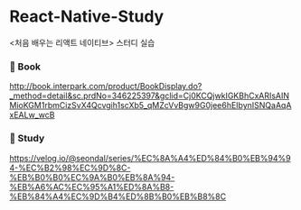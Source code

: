 # React-Native-Study
 <처음 배우는 리액트 네이티브> 스터디 실습
 
 ### 📖 Book
 http://book.interpark.com/product/BookDisplay.do?_method=detail&sc.prdNo=346225397&gclid=Cj0KCQjwkIGKBhCxARIsAINMioKGM1rbmCizSvX4Qcvgih1scXb5_qMZcVvBgw9G0jee6hEIbynISNQaAqAxEALw_wcB
 
 ### 📝 Study
 https://velog.io/@seondal/series/%EC%8A%A4%ED%84%B0%EB%94%94-%EC%B2%98%EC%9D%8C-%EB%B0%B0%EC%9A%B0%EB%8A%94-%EB%A6%AC%EC%95%A1%ED%8A%B8-%EB%84%A4%EC%9D%B4%ED%8B%B0%EB%B8%8C
